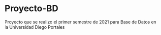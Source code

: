 # Proyecto-BD
Proyecto que se realizo el primer semestre de 2021 para Base de Datos en la Universidad Diego Portales
